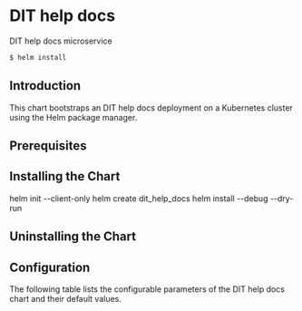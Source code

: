 # DIT help docs

DIT help docs microservice 

```bash
$ helm install
```

## Introduction
This chart bootstraps an DIT help docs deployment on a Kubernetes cluster using the Helm package manager.

## Prerequisites

## Installing the Chart
helm init --client-only
helm create dit_help_docs
helm install --debug --dry-run

## Uninstalling the Chart

## Configuration

The following table lists the configurable parameters of the DIT help docs chart and their default values.
